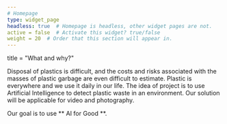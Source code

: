 ```yaml
---
# Homepage
type: widget_page
headless: true  # Homepage is headless, other widget pages are not.
active = false  # Activate this widget? true/false
weight = 20  # Order that this section will appear in.
---
```

title = "What and why?"

Disposal of plastics is difficult, and the costs and risks associated with the masses of plastic garbage are even difficult to estimate. 
Plastic is everywhere and we use it daily in our life.
The idea of project is to use Artificial Intelligence to detect plastic waste in an environment. 
Our solution  will be applicable for video and photography.

Our goal is to use ** AI for Good **.


